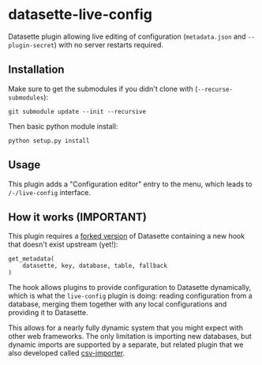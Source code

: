 # datasette-live-config

Datasette plugin allowing live editing of configuration (`metadata.json` and `--plugin-secret`) with no server restarts required.

## Installation

Make sure to get the submodules if you didn't clone with (`--recurse-submodules`):

    git submodule update --init --recursive

Then basic python module install:

    python setup.py install

## Usage

This plugin adds a "Configuration editor" entry to the menu, which leads to `/-/live-config` interface.

## How it works (IMPORTANT)

This plugin requires a [forked version](https://github.com/next-LI/datasette) of Datasette containing a new hook that doesn't exist upstream (yet!):


    get_metadata(
        datasette, key, database, table, fallback
    )

The hook allows plugins to provide configuration to Datasette dynamically, which is what the `live-config` plugin is doing: reading configuration from a database, merging them together with any local configurations and providing it to Datasette.

This allows for a nearly fully dynamic system that you might expect with other web frameworks. The only limitation is importing new databases, but dynamic imports are supported by a separate, but related plugin that we also developed called [csv-importer](https://github.comom/next-LI/datasette-csv-importer).
